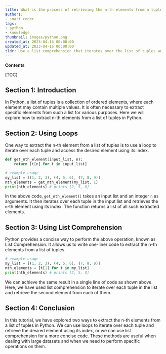 ```yaml
---
title: What is the process of retrieving the n-th elements from a tuple list?
authors:
- smart_coder
tags:
- python
- knowledge
thumbnail: images/python.png
created_at: 2023-04-16 00:00:00
updated_at: 2023-04-16 00:00:00
tldr: Use a list comprehension that iterates over the list of tuples and extracts the n-th element using indexing.
---
```


**Contents**

[TOC]

## Section 1: Introduction

In Python, a list of tuples is a collection of ordered elements, where each element may contain multiple values. It is often necessary to extract specific elements from such a list for various purposes. Here we will explore how to extract n-th elements from a list of tuples in Python.


## Section 2: Using Loops

One way to extract the n-th element from a list of tuples is to use a loop to iterate over each tuple and access the desired element using its index.

```python
def get_nth_element(input_list, n):
    return [t[n] for t in input_list]

# example usage
my_list = [(1, 2, 3), (4, 5, 6), (7, 8, 9)]
nth_elements = get_nth_element(my_list, 1)
print(nth_elements) # prints [2, 5, 8]
```

In the above code, `get_nth_element()` takes an input list and an integer `n` as arguments. It then iterates over each tuple in the input list and retrieves the `n`-th element using its index. The function returns a list of all such extracted elements.


## Section 3: Using List Comprehension

Python provides a concise way to perform the above operation, known as List Comprehension. It allows us to write one-liner code to extract the n-th elements from a list of tuples.

```python
# example usage
my_list = [(1, 2, 3), (4, 5, 6), (7, 8, 9)]
nth_elements = [t[1] for t in my_list]
print(nth_elements) # prints [2, 5, 8]
```

We can achieve the same result in a single line of code as shown above. Here, we have used list comprehension to iterate over each tuple in the list and retrieve the second element from each of them.


## Section 4: Conclusion

In this tutorial, we have explored two ways to extract the n-th elements from a list of tuples in Python. We can use loops to iterate over each tuple and retrieve the desired element using its index, or we can use list comprehension for a more concise code. These methods are useful when dealing with large datasets and when we need to perform specific operations on them.
